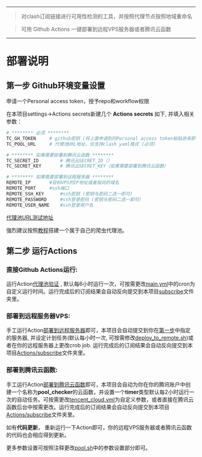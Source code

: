 
---
>对clash订阅链接进行可用性检测的工具，并按照代理节点按照地域重命名

>可用 Github Actions 一键部署到远程VPS服务器或者腾讯云函数
---

# 部署说明

## 第一步 Github环境变量设置

申请一个Personal access token，授予repo和workflow权限

在本项目settings->Actions secrets新建几个 **Actions secrets** 如下, 并填入相关参数：

```bash
# ******** 必须 ********
TC_GH_TOKEN		# github密钥 (将上面申请到的Personal access token粘贴进来即可)
TC_POOL_URL		# 代理池URL地址，仅支持clash yaml格式 (必须)

# ******** 如果需要部署到腾讯云函数 ********
TC_SECRET_ID		# 腾讯云SECRET_ID（）
TC_SECRET_KEY		# 腾讯云SECRET_KEY（如果需要部署到腾讯云函数）

# ******** 如果需要部署到远程服务器 ********
REMOTE_IP		#目标VPS的IP地址或者指向的域名
REMOTE_PORT		#ssh端口
REMOTE_SSH_KEY		#ssh密钥 (密钥与密码二选一即可)
REMOTE_PASSWORD		#ssh登录密码 (密钥与密码二选一即可)
REMOTE_USER_NAME	#ssh登录用户名	

``` 
[代理池URL测试地址](https://proxy.yugogo.xyz/clash/proxies)

强烈建议按照[教程](https://github.com/zu1k/proxypool)搭建一个属于自己的爬虫代理池。



## 第二步 运行Actions

### 直接Github Actions运行:

运行Action[代理池验证](../../actions/workflows/main.yml) , 默认每6小时运行一次，可按需更改[main.yml](../../blob/e59833352b7f5921aeb3dddd6a09bba3fffe89eb/.github/workflows/main.yml#L5)中的cron为自定义运行时间。运行完成后的订阅结果会自动反向提交到本项目[subscribe](../../tree/master/subscribe)文件夹里。

### 部署到远程服务器VPS:

手工运行Action[部署到远程服务器](../../actions/workflows/deploy_to_remote.yml)即可，本项目会自动提交到你在[第一步](#第一步-Github环境变量设置)中指定的服务器, 并设定计划任务(默认每小时一次, 可按需修改[deploy_to_remote.sh](../../blob/5e28ca8215b7260e223c0a75ca6a63a311d69ac9/deploy_to_remote.sh#L119))或者在你的远程服务器上更改crob job. 运行完成后的订阅结果会自动反向提交到本项目[Actions/subscribe](../../tree/master/Actions/subscribe)文件夹里。

### 部署到腾讯云函数:

手工运行Action[部署到腾讯云函数](../../actions/workflows/tencent_cloud.yml)即可，本项目会自动为你在你的腾讯账户中创建一个名称为**pool_checker**的云函数，并设置一个**timer**类型默认每2小时运行一次的自动任务。可按需更改[tencent_cloud.yml](../../blob/bf5b08d4de5dda3b0e668582592f928f0d2d8bfd/.github/workflows/tencent_cloud.yml#L42)为自定义参数，或者直接在腾讯云函数后台中按需更改。运行完成后的订阅结果会自动反向提交到本项目[Actions/subscribe](../../tree/master/Actions/subscribe)文件夹里。

如有**代码更新**， 重新运行一下Action即可，你的远程VPS服务器或者腾讯云函数的代码也会相应得到更新。

更多参数设置可按照注释更改[pool.sh](../../blob/2c29921a2f854b9eeb2393568b558ceaace85d87/Actions/pool.sh#L3:L15)中的参数设置部分即可。
